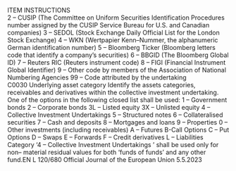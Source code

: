  
ITEM  INSTRUCTIONS  
2 – CUSIP (The Committee on Uniform Securities Identification Procedures 
number assigned by the CUSIP Service Bureau for U.S. and Canadian companies) 
3 – SEDOL (Stock Exchange Daily Official List for the London Stock Exchange) 
4 – WKN (Wertpapier Kenn–Nummer, the alphanumeric German identification 
number) 
5 – Bloomberg Ticker (Bloomberg letters code that identify a company’s securities) 
6 – BBGID (The Bloomberg Global ID) 
7 – Reuters RIC (Reuters instrument code) 
8 – FIGI (Financial Instrument Global Identifier) 
9 – Other code by members of the Association of National Numbering Agencies 
99 – Code attributed by the undertaking  
C0030  Underlying asset category  Identify the assets categories, receivables and derivatives within the collective 
investment undertaking. One of the options in the following closed list shall be 
used: 
1 – Government bonds 
2 – Corporate bonds 
3L – Listed equity 
3X – Unlisted equity 
4 – Collective Investment Undertakings 
5 – Structured notes 
6 – Collateralised securities 
7 – Cash and deposits 
8 – Mortgages and loans 
9 – Properties 
0 – Other investments (including receivables) 
A – Futures 
B-Call Options 
C – Put Options 
D – Swaps 
E – Forwards 
F – Credit derivatives 
L – Liabilities 
Category ‘4 – Collective Investment Undertakings ’ shall be used only for non– 
material residual values for both ‘funds of funds’ and any other fund.EN  L 120/680 Official Journal of the European Union 5.5.2023
